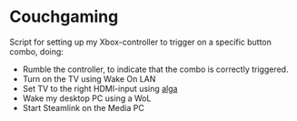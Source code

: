 # Couchgaming

Script for setting up my Xbox-controller to trigger on a specific button combo, doing:
* Rumble the controller, to indicate that the combo is correctly triggered.
* Turn on the TV using Wake On LAN
* Set TV to the right HDMI-input using [alga](https://github.com/Tenzer/alga)
* Wake my desktop PC using a WoL
* Start Steamlink on the Media PC